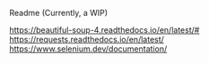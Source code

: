 Readme (Currently, a WIP)


https://beautiful-soup-4.readthedocs.io/en/latest/#
https://requests.readthedocs.io/en/latest/
https://www.selenium.dev/documentation/